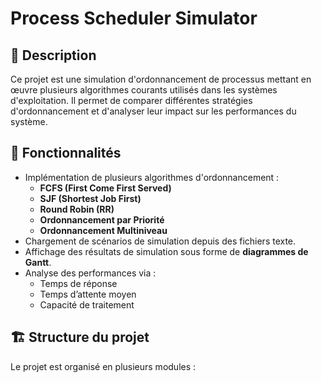 # Process Scheduler Simulator

## 📌 Description
Ce projet est une simulation d'ordonnancement de processus mettant en œuvre plusieurs algorithmes courants utilisés dans les systèmes d'exploitation. Il permet de comparer différentes stratégies d'ordonnancement et d'analyser leur impact sur les performances du système.

## 🚀 Fonctionnalités
- Implémentation de plusieurs algorithmes d'ordonnancement :
  - **FCFS (First Come First Served)**
  - **SJF (Shortest Job First)**
  - **Round Robin (RR)**
  - **Ordonnancement par Priorité**
  - **Ordonnancement Multiniveau**
- Chargement de scénarios de simulation depuis des fichiers texte.
- Affichage des résultats de simulation sous forme de **diagrammes de Gantt**.
- Analyse des performances via :
  - Temps de réponse
  - Temps d’attente moyen
  - Capacité de traitement

## 🏗️ Structure du projet
Le projet est organisé en plusieurs modules :
